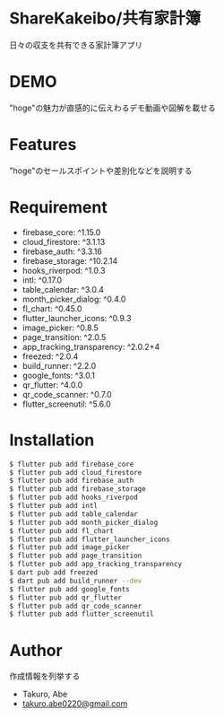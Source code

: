 # ShareKakeibo/共有家計簿

日々の収支を共有できる家計簿アプリ

# DEMO

"hoge"の魅力が直感的に伝えわるデモ動画や図解を載せる

# Features

"hoge"のセールスポイントや差別化などを説明する

# Requirement

* firebase_core: ^1.15.0
* cloud_firestore: ^3.1.13
* firebase_auth: ^3.3.16
* firebase_storage: ^10.2.14
* hooks_riverpod: ^1.0.3
* intl: ^0.17.0
* table_calendar: ^3.0.4
* month_picker_dialog: ^0.4.0
* fl_chart: ^0.45.0
* flutter_launcher_icons: ^0.9.3
* image_picker: ^0.8.5 
* page_transition: ^2.0.5
* app_tracking_transparency: ^2.0.2+4
* freezed: ^2.0.4
* build_runner: ^2.2.0
* google_fonts: ^3.0.1
* qr_flutter: ^4.0.0
* qr_code_scanner: ^0.7.0
* flutter_screenutil: ^5.6.0

# Installation

```bash
$ flutter pub add firebase_core
$ flutter pub add cloud_firestore
$ flutter pub add firebase_auth
$ flutter pub add firebase_storage
$ flutter pub add hooks_riverpod
$ flutter pub add intl
$ flutter pub add table_calendar
$ flutter pub add month_picker_dialog
$ flutter pub add fl_chart
$ flutter pub add flutter_launcher_icons
$ flutter pub add image_picker
$ flutter pub add page_transition
$ flutter pub add app_tracking_transparency
$ dart pub add freezed
$ dart pub add build_runner --dev
$ flutter pub add google_fonts
$ flutter pub add qr_flutter
$ flutter pub add qr_code_scanner
$ flutter pub add flutter_screenutil
```

[comment]: <> (# Usage)

[comment]: <> (DEMOの実行方法など、"hoge"の基本的な使い方を説明する)

[comment]: <> (```bash)

[comment]: <> (git clone https://github.com/hoge/~)

[comment]: <> (cd examples)

[comment]: <> (python demo.py)

[comment]: <> (```)

[comment]: <> (# Note)

[comment]: <> (注意点などがあれば書く)

# Author

作成情報を列挙する

* Takuro, Abe
* takuro.abe0220@gmail.com

[comment]: <> (# License)

[comment]: <> (ライセンスを明示する)

[comment]: <> ("hoge" is under [MIT license]&#40;https://en.wikipedia.org/wiki/MIT_License&#41;.)

[comment]: <> (社内向けなら社外秘であることを明示してる)

[comment]: <> ("hoge" is Confidential.)